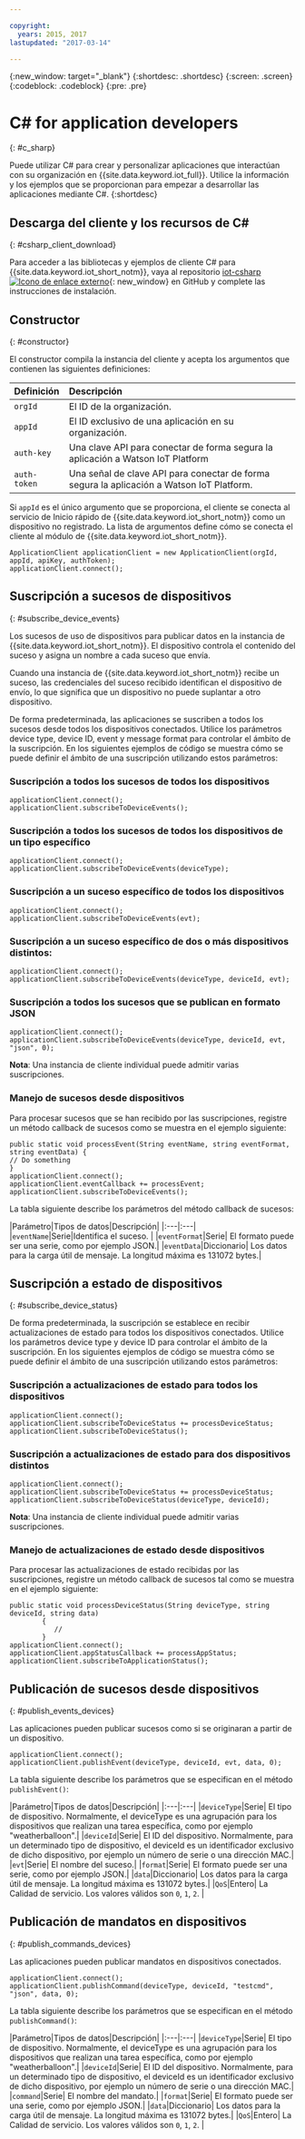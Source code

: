 ```yaml
---

copyright:
  years: 2015, 2017
lastupdated: "2017-03-14"

---
```


  {:new_window: target="_blank"}
{:shortdesc: .shortdesc}
{:screen: .screen}
{:codeblock: .codeblock}
{:pre: .pre}


# ﻿C# for application developers
{: #c_sharp}


Puede utilizar C# para crear y personalizar aplicaciones que interactúan con su organización en {{site.data.keyword.iot_full}}. Utilice la información y los ejemplos que se proporcionan para empezar a desarrollar las aplicaciones mediante C#.
{:shortdesc}

## Descarga del cliente y los recursos de C#
{: #csharp_client_download}

Para acceder a las bibliotecas y ejemplos de cliente C# para {{site.data.keyword.iot_short_notm}}, vaya al repositorio [iot-csharp ![Icono de enlace externo](../../../../icons/launch-glyph.svg "Icono de enlace externo")](https://github.com/ibm-watson-iot/iot-csharp){: new_window} en GitHub y complete las instrucciones de instalación.


## Constructor
{: #constructor}

El constructor compila la instancia del cliente y acepta los argumentos que contienen las siguientes definiciones:

|Definición |Descripción |
|:---|:---|
|`orgId`   |El ID de la organización.|
|`appId`   |El ID exclusivo de una aplicación en su organización.|
|`auth-key`   |Una clave API para conectar de forma segura la aplicación a Watson IoT Platform|
|`auth-token`   |Una señal de clave API para conectar de forma segura la aplicación a Watson IoT Platform.|

Si `appId` es el único argumento que se proporciona, el cliente se conecta al servicio de Inicio rápido de {{site.data.keyword.iot_short_notm}} como un dispositivo no registrado. La lista de argumentos define cómo se conecta el cliente al módulo de {{site.data.keyword.iot_short_notm}}.

```
ApplicationClient applicationClient = new ApplicationClient(orgId, appId, apiKey, authToken);  
applicationClient.connect();
```


## Suscripción a sucesos de dispositivos
{: #subscribe_device_events}

Los sucesos de uso de dispositivos para publicar datos en la instancia de {{site.data.keyword.iot_short_notm}}. El dispositivo controla el contenido del suceso y asigna un nombre a cada suceso que envía.

Cuando una instancia de {{site.data.keyword.iot_short_notm}} recibe un suceso, las credenciales del suceso recibido identifican el dispositivo de envío, lo que significa que un dispositivo no puede suplantar a otro dispositivo.

De forma predeterminada, las aplicaciones se suscriben a todos los sucesos desde todos los dispositivos conectados. Utilice los parámetros device type, device ID, event y message format para controlar el ámbito de la suscripción. En los siguientes ejemplos de código se muestra cómo se puede definir el ámbito de una suscripción utilizando estos parámetros:

### Suscripción a todos los sucesos de todos los dispositivos

```
applicationClient.connect();
applicationClient.subscribeToDeviceEvents();
```

### Suscripción a todos los sucesos de todos los dispositivos de un tipo específico

```
applicationClient.connect();
applicationClient.subscribeToDeviceEvents(deviceType);
```

### Suscripción a un suceso específico de todos los dispositivos

```
applicationClient.connect();
applicationClient.subscribeToDeviceEvents(evt);
```

###  Suscripción a un suceso específico de dos o más dispositivos distintos:

```
applicationClient.connect();
applicationClient.subscribeToDeviceEvents(deviceType, deviceId, evt);
```

### Suscripción a todos los sucesos que se publican en formato JSON

```
applicationClient.connect();
applicationClient.subscribeToDeviceEvents(deviceType, deviceId, evt, "json", 0);
```

**Nota**: Una instancia de cliente individual puede admitir varias suscripciones.

### Manejo de sucesos desde dispositivos

Para procesar sucesos que se han recibido por las suscripciones, registre un método callback de sucesos como se muestra en el ejemplo siguiente:

```
public static void processEvent(String eventName, string eventFormat, string eventData) {
// Do something
}
applicationClient.connect();
applicationClient.eventCallback += processEvent;
applicationClient.subscribeToDeviceEvents();
```
La tabla siguiente describe los parámetros del método callback de sucesos:

|Parámetro|Tipos de datos|Descripción|
|:---|:---|
|`eventName`|Serie|Identifica el suceso. |
|`eventFormat`|Serie| El formato puede ser una serie, como por ejemplo JSON.|
|`eventData`|Diccionario| Los datos para la carga útil de mensaje. La longitud máxima es 131072 bytes.|


## Suscripción a estado de dispositivos
{: #subscribe_device_status}

De forma predeterminada, la suscripción se establece en recibir actualizaciones de estado para todos los dispositivos conectados. Utilice los parámetros device type y device ID para controlar el ámbito de la suscripción. En los siguientes ejemplos de código se muestra cómo se puede definir el ámbito de una suscripción utilizando estos parámetros:

### Suscripción a actualizaciones de estado para todos los dispositivos

```
applicationClient.connect();
applicationClient.subscribeToDeviceStatus += processDeviceStatus;
applicationClient.subscribeToDeviceStatus();
```

### Suscripción a actualizaciones de estado para dos dispositivos distintos

```
applicationClient.connect();
applicationClient.subscribeToDeviceStatus += processDeviceStatus;
applicationClient.subscribeToDeviceStatus(deviceType, deviceId);
```

**Nota**: Una instancia de cliente individual puede admitir varias suscripciones.

### Manejo de actualizaciones de estado desde dispositivos

Para procesar las actualizaciones de estado recibidas por las suscripciones, registre un método callback de sucesos tal como se muestra en el ejemplo siguiente:

```
public static void processDeviceStatus(String deviceType, string deviceId, string data)
        {
           //
        }
applicationClient.connect();
applicationClient.appStatusCallback += processAppStatus;
applicationClient.subscribeToApplicationStatus();
```

## Publicación de sucesos desde dispositivos
{: #publish_events_devices}

Las aplicaciones pueden publicar sucesos como si se originaran a partir de un dispositivo.

```
applicationClient.connect();
applicationClient.publishEvent(deviceType, deviceId, evt, data, 0);

```

La tabla siguiente describe los parámetros que se especifican en el método `publishEvent()`:

|Parámetro|Tipos de datos|Descripción|
|:---|:---|
|`deviceType`|Serie| El tipo de dispositivo. Normalmente, el deviceType es una agrupación para los dispositivos que realizan una tarea específica, como por ejemplo "weatherballoon".|
|`deviceId`|Serie| El ID del dispositivo. Normalmente, para un determinado tipo de dispositivo, el deviceId es un identificador exclusivo de dicho dispositivo, por ejemplo un número de serie o una dirección MAC.|
|`evt`|Serie| El nombre del suceso.|
|`format`|Serie| El formato puede ser una serie, como por ejemplo JSON.|
|`data`|Diccionario| Los datos para la carga útil de mensaje. La longitud máxima es 131072 bytes.|
|`QoS`|Entero| La Calidad de servicio. Los valores válidos son `0`, `1`, `2`. |


## Publicación de mandatos en dispositivos
{: #publish_commands_devices}

Las aplicaciones pueden publicar mandatos en dispositivos conectados.

```
applicationClient.connect();
applicationClient.publishCommand(deviceType, deviceId, "testcmd", "json", data, 0);
```
La tabla siguiente describe los parámetros que se especifican en el método `publishCommand()`:

|Parámetro|Tipos de datos|Descripción|
|:---|:---|
|`deviceType`|Serie| El tipo de dispositivo. Normalmente, el deviceType es una agrupación para los dispositivos que realizan una tarea específica, como por ejemplo "weatherballoon".|
|`deviceId`|Serie| El ID del dispositivo. Normalmente, para un determinado tipo de dispositivo, el deviceId es un identificador exclusivo de dicho dispositivo, por ejemplo un número de serie o una dirección MAC.|
|`command`|Serie| El nombre del mandato.|
|`format`|Serie| El formato puede ser una serie, como por ejemplo JSON.|
|`data`|Diccionario| Los datos para la carga útil de mensaje. La longitud máxima es 131072 bytes.|
|`QoS`|Entero| La Calidad de servicio. Los valores válidos son `0`, `1`, `2`. |
